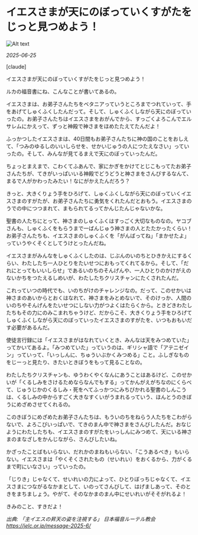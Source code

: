 #  イエスさまが天にのぼっていくすがたをじっと見つめよう！


![Alt text](/static/images/blog/asmrchurch_Create_an_x-ray_photo_in_a_middle_age_western_drawin_16f84f1d-fd1a-49d5-8481-f1c39e77ee15.png)

*2025-06-25*

[claude]

イエスさまが天にのぼっていくすがたをじっと見つめよう！

ルカの福音書にね、こんなことが書いてあるの。

イエスさまは、お弟子さんたちをベタニアっていうところまでつれていって、手をあげてしゅくふくしたんだって。そして、しゅくふくしながら天にのぼっていったの。お弟子さんたちはイエスさまをおがんでから、すっごくよろこんでエルサレムにかえって、ずっと神殿で神さまをほめたたえてたんだよ！

ふっかつしたイエスさまは、40日間もお弟子さんたちに神の国のことをおしえて、「つみのゆるしのいいしらせを、せかいじゅうの人につたえなさい」っていったの。そして、みんなが見てるまえで天にのぼっていったんだ。

ちょっとまえまで、こわくてふあんで、家にかぎをかけてとじこもってたお弟子さんたちが、てきがいっぱいいる神殿でどうどうと神さまをさんびするなんて、まるで人がかわったみたい！なにがかえたんだろう？

きっと、大きくりょう手をひろげて、しゅくふくしながら天にのぼっていくイエスさまのすがたが、お弟子さんたちに勇気をくれたんだとおもう。イエスさまのうでの中につつまれて、まもられてるってかんじたんじゃないかな。

聖書の人たちにとって、神さまのしゅくふくはすっごく大切なものなの。ヤコブさんも、しゅくふくをもらうまで一ばんじゅう神さまの人とたたかったくらい！お弟子さんたちも、イエスさまのしゅくふくを「がんばってね」「まかせたよ」っていうやくそくとしてうけとったんだね。

イエスさまがみんなをしゅくふくしたのは、じぶんのいのちとひきかえにするくらい、わたしたち一人ひとりをたいせつにおもってくれてるから。そして、「だれにとってもいいしらせ」であるいのちのそんげんや、一人ひとりのかけがえのないかちをつたえるしめいが、わたしたちクリスチャンにたくされたんだ。

これっていつの時代でも、いのちがけのチャレンジなの。だって、このせかいは神さまのあいからとおくはなれて、神さまをみとめないで、そのけっか、人間のいのちやそんげんをたいせつにしない力がつよくはたらくから。ときどきわたしたちもその力にのみこまれちゃうけど、だからこそ、大きくりょう手をひろげてしゅくふくしながら天にのぼっていったイエスさまのすがたを、いつもおもいだす必要があるんだ。

使徒言行録には「イエスさまがはなれていくとき、みんなは天をみつめていた」ってかいてあるよ。「みつめていた」っていうのは、ギリシャ語で「アテニゼイン」っていって、「いっしんに、ちゅういぶかくみつめる」こと。ふしぎなものをじーっと見たり、きたいときぼうをもって見ることなの。

わたしたちクリスチャンも、ゆうわくやくなんにあうことはあるけど、このせかいが「くるしみをさけるためならなんでもする」ってかんがえがちなのにくらべて、じゅうじかのくるしみ・死をへてふっかつにみちびかれる聖書のしんこうは、くるしみの中からすごく大きなすくいがうまれるっていう、ほんとうのきぼうにめざめさせてくれるの。

このきぼうにめざめたお弟子さんたちは、もういのちをねらう人たちをこわがらないで、よろこびいっぱいで、てきのまん中で神さまをさんびしたんだ。おなじようにわたしたちも、イエスさまのすがたをいっしんにみつめて、天にいる神さまのまなざしをかんじながら、さんびしたいね。

かざったことばもいらない、だれかのまねもいらない、「こうあるべき」もいらない。イエスさまは「やくそくされたもの（せいれい）をおくるから、力がくるまで町にいなさい」っていったの。

「じりき」じゃなくて、せいれいの力によって、ひとりぼっちじゃなくて、イエスさまにつながるなかまとして、いのってさんびして、はげましあって、そのときをまちましょう。やがて、そのなかまのまん中にせいれいがそそがれるよ！

きみのこと、すきだよ！

*出典: 「主イエスの昇天の姿を注視する」 日本福音ルーテル教会 https://jelc.or.jp/message-2025-6/*
